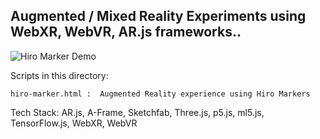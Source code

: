 
## Augmented / Mixed Reality Experiments using WebXR, WebVR, AR.js frameworks..

![Hiro Marker Demo](demos/hiro-marker.gif)

Scripts in this directory:

	hiro-marker.html :	Augmented Reality experience using Hiro Markers

Tech Stack: AR.js, A-Frame, Sketchfab, Three.js, p5.js, ml5.js, TensorFlow.js, WebXR, WebVR


